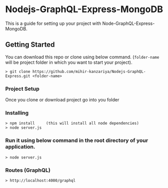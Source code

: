 # Nodejs-GraphQL-Express-MongoDB
This is a guide for setting up your project with Node-GraphQL-Express-MongoDB.

## Getting Started
You can download this repo or clone using below command. (`folder-name` will be project folder in which you want to start your project).
```
> git clone https://github.com/mihir-kanzariya/Nodejs-GraphQL-Express.git <folder-name>
```

### Project Setup
Once you clone or download project go into you folder

### Installing
```
> npm install     (this will install all node dependencies)
> node server.js
```

### Run it using below command in the root directory of your application.
```
> node server.js
```

### Routes (GraphQL)
```
> http://localhost:4000/graphql
```
